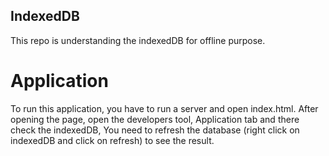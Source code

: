 ## IndexedDB
This repo is understanding the indexedDB for offline purpose. 

# Application
To run this application, you have to run a server and open index.html.
After opening the page, open the developers tool, Application tab and there check the indexedDB, You need to refresh the database (right click on indexedDB and click on refresh) to see the result.
